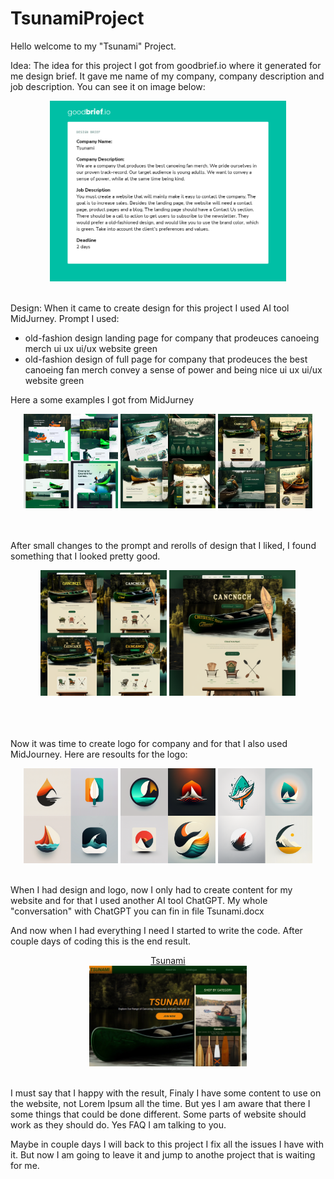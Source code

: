 # TsunamiProject

Hello welcome to my "Tsunami" Project.

Idea:
The idea for this project I got from goodbrief.io where it generated for me design brief. It gave me name of my company, company description and job description. You can see it on image below:

<div align="center" width="100%">
  <img src="https://github.com/MateuszSojkaCode/TsunamiProject/blob/master/goodbrief.png" width="75%">
</div>

<br>

Design:
When it came to create design for this project I used AI tool MidJurney.
Prompt I used:
  - old-fashion design landing page for company that prodeuces canoeing merch ui ux ui/ux website green
  - old-fashion design of full page for company that prodeuces the best canoeing fan merch convey a sense of power and being nice ui ux ui/ux website green
  
Here a some examples I got from MidJurney
<div align="center" width="100%">
  <img src="https://github.com/MateuszSojkaCode/TsunamiProject/blob/master/files/MatthewJay_modern_landing_page_for_company_that_prodeuces_canoe_3c304e67-a671-4693-818c-2f6d69d2e1a7.png" width="30%">
  <img src="https://github.com/MateuszSojkaCode/TsunamiProject/blob/master/files/MatthewJay_design_of_full_page_for_company_that_prodeuces_the_b_2a0c18bf-30c9-4ba0-95d3-695a063f6c27.png" width="30%">
  <img src="https://github.com/MateuszSojkaCode/TsunamiProject/blob/master/files/MatthewJay_old-fashion_design_of_full_page_for_company_that_pro_c4538f86-e43c-479a-8e5c-ba22444ef5ba.png" width="30%">
</div>

<br>
<br>

After small changes to the prompt and rerolls of design that I liked, I found something that I looked pretty good. 
<div align="center" width="80%">
   <img src="https://github.com/MateuszSojkaCode/TsunamiProject/blob/master/files/MatthewJay_old-fashion_design_of_full_page_for_company_that_pro_428a1c3f-c0fc-4eb0-bebd-ec07c4518b48.png" width="40%">
   <img src="https://github.com/MateuszSojkaCode/TsunamiProject/blob/master/files/MatthewJay_old-fashion_design_of_full_page_for_company_that_pro_3f6fec0f-d99a-4d39-8c60-b411a1ead9ae.png" width="40%">                            
</div>             

<br>
<br>
<br>

Now it was time to create logo for company and for that I also used MidJourney.
Here are resoults for the logo:
<div align="center">
  <img src="https://github.com/MateuszSojkaCode/TsunamiProject/blob/master/files/MatthewJay_logo_design_for_company_named_tsunami_selling_canoes_9e678b1b-b9ac-4642-bbaa-71e34f02ca75.png" width="30%">
  <img src="https://github.com/MateuszSojkaCode/TsunamiProject/blob/master/files/MatthewJay_logo_design_for_company_named_tsunami_selling_canoes_d30e481c-cf42-46c6-8027-c8dd52c9d9cf.png" width="30%">
  <img src="https://github.com/MateuszSojkaCode/TsunamiProject/blob/master/files/MatthewJay_logo_design_for_company_named_tsunami_selling_canoes_e8b5f19c-82c3-4d8e-ae86-a6d58533ac55.png" width="30%">
</div>

<br>

When I had design and logo, now I only had to create content for my website and for that I used another AI tool ChatGPT. My whole "conversation" with ChatGPT you can fin in file Tsunami.docx

And now when I had everything I need I started to write the code. After couple days of coding this is the end result.
     
<div align="center">                                                                                                                                                
  <a href="https://mateuszsojkacode.github.io/TsunamiProject/" align="center" width="100%">Tsunami</a>
</div>          
<div align="center">
  <img src="https://github.com/MateuszSojkaCode/TsunamiProject/blob/master/files/TS_thumbnail.jpg" width="50%">
</div>
                                                                                          
<br>
                                                                                          
I must say that I happy with the result, Finaly I have some content to use on the website, not Lorem Ipsum all the time. But yes I am aware that there I some things that could be done different. Some parts of website should work as they should do. Yes FAQ I am talking to you.
                                                                           
Maybe in couple days I will back to this project I fix all the issues I have with it. But now I am going to leave it and jump to anothe project that is waiting for me.                                                    

